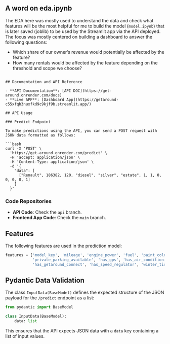 ## A word on eda.ipynb

The EDA here was mostly used to understand the data and check what features will be the most helpful for me to build the model (`model.ipynb`) that is later saved (joblib) to be used by the Streamlit app via the API deployed. The focus was mostly centered on building a dashboard to answer the following questions:
- Which share of our owner’s revenue would potentially be affected by the feature?
- How many rentals would be affected by the feature depending on the threshold and scope we choose?
```

## Documentation and API Reference

- **API Documentation**: [API DOC](https://get-around.onrender.com/docs)
- **Live APP**: [Dashboard App](https://getaround-c55xfqh3nuxfkd9c9kjf9b.streamlit.app/)

## API Usage

### Predict Endpoint

To make predictions using the API, you can send a POST request with JSON data formatted as follows:

```bash
curl -X 'POST' \
  'https://get-around.onrender.com/predict' \
  -H 'accept: application/json' \
  -H 'Content-Type: application/json' \
  -d '{
    "data": [
      ["Renault", 186382, 120, "diesel", "silver", "estate", 1, 1, 0, 0, 0, 0, 1]
    ]
  }'
```

### Code Repositories

- **API Code**: Check the `api` branch.
- **Frontend App Code**: Check the `main` branch.

## Features

The following features are used in the prediction model:

```python
features = ['model_key', 'mileage', 'engine_power', 'fuel', 'paint_color', 'car_type', 
            'private_parking_available', 'has_gps', 'has_air_conditioning', 'automatic_car', 
            'has_getaround_connect', 'has_speed_regulator', 'winter_tires']
```

## Pydantic Data Validation

The class `InputData(BaseModel)` defines the expected structure of the JSON payload for the `/predict` endpoint as a list:

```python
from pydantic import BaseModel

class InputData(BaseModel):
    data: list
```

This ensures that the API expects JSON data with a `data` key containing a list of input values.

```

